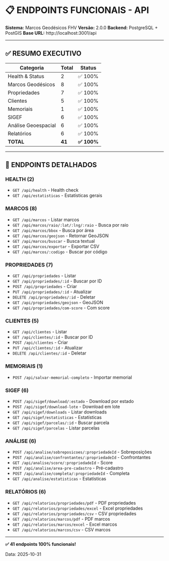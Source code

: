 # 📋 ENDPOINTS FUNCIONAIS - API

**Sistema:** Marcos Geodésicos FHV
**Versão:** 2.0.0
**Backend:** PostgreSQL + PostGIS
**Base URL:** http://localhost:3001/api

---

## ✅ RESUMO EXECUTIVO

| Categoria | Total | Status |
|-----------|-------|--------|
| Health & Status | 2 | ✅ 100% |
| Marcos Geodésicos | 8 | ✅ 100% |
| Propriedades | 7 | ✅ 100% |
| Clientes | 5 | ✅ 100% |
| Memoriais | 1 | ✅ 100% |
| SIGEF | 6 | ✅ 100% |
| Análise Geoespacial | 6 | ✅ 100% |
| Relatórios | 6 | ✅ 100% |
| **TOTAL** | **41** | **✅ 100%** |

---

## 📍 ENDPOINTS DETALHADOS

### HEALTH (2)
- `GET /api/health` - Health check
- `GET /api/estatisticas` - Estatísticas gerais

### MARCOS (8)
- `GET /api/marcos` - Listar marcos
- `GET /api/marcos/raio/:lat/:lng/:raio` - Busca por raio
- `GET /api/marcos/bbox` - Busca por área
- `GET /api/marcos/geojson` - Retornar GeoJSON
- `GET /api/marcos/buscar` - Busca textual
- `GET /api/marcos/exportar` - Exportar CSV
- `GET /api/marcos/:codigo` - Buscar por código

### PROPRIEDADES (7)
- `GET /api/propriedades` - Listar
- `GET /api/propriedades/:id` - Buscar por ID
- `POST /api/propriedades` - Criar
- `PUT /api/propriedades/:id` - Atualizar
- `DELETE /api/propriedades/:id` - Deletar
- `GET /api/propriedades/geojson` - GeoJSON
- `GET /api/propriedades/com-score` - Com score

### CLIENTES (5)
- `GET /api/clientes` - Listar
- `GET /api/clientes/:id` - Buscar por ID
- `POST /api/clientes` - Criar
- `PUT /api/clientes/:id` - Atualizar
- `DELETE /api/clientes/:id` - Deletar

### MEMORIAIS (1)
- `POST /api/salvar-memorial-completo` - Importar memorial

### SIGEF (6)
- `POST /api/sigef/download/:estado` - Download por estado
- `POST /api/sigef/download-lote` - Download em lote
- `GET /api/sigef/downloads` - Listar downloads
- `GET /api/sigef/estatisticas` - Estatísticas
- `GET /api/sigef/parcelas/:id` - Buscar parcela
- `GET /api/sigef/parcelas` - Listar parcelas

### ANÁLISE (6)
- `POST /api/analise/sobreposicoes/:propriedadeId` - Sobreposições
- `POST /api/analise/confrontantes/:propriedadeId` - Confrontantes
- `GET /api/analise/score/:propriedadeId` - Score
- `POST /api/analise/area-pre-cadastro` - Pré-cadastro
- `POST /api/analise/completa/:propriedadeId` - Completa
- `GET /api/analise/estatisticas` - Estatísticas

### RELATÓRIOS (6)
- `GET /api/relatorios/propriedades/pdf` - PDF propriedades
- `GET /api/relatorios/propriedades/excel` - Excel propriedades
- `GET /api/relatorios/propriedades/csv` - CSV propriedades
- `GET /api/relatorios/marcos/pdf` - PDF marcos
- `GET /api/relatorios/marcos/excel` - Excel marcos
- `GET /api/relatorios/marcos/csv` - CSV marcos

---

**✅ 41 endpoints 100% funcionais!**

Data: 2025-10-31
